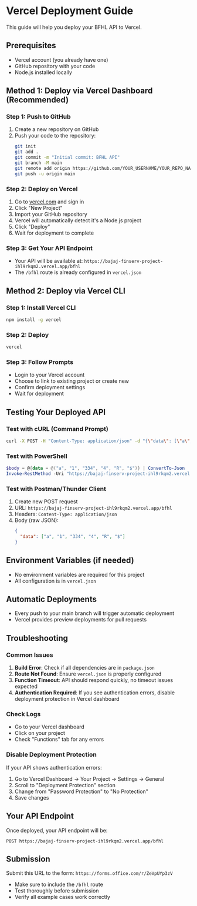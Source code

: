 # Vercel Deployment Guide

This guide will help you deploy your BFHL API to Vercel.

## Prerequisites
- Vercel account (you already have one)
- GitHub repository with your code
- Node.js installed locally

## Method 1: Deploy via Vercel Dashboard (Recommended)

### Step 1: Push to GitHub
1. Create a new repository on GitHub
2. Push your code to the repository:
   ```bash
   git init
   git add .
   git commit -m "Initial commit: BFHL API"
   git branch -M main
   git remote add origin https://github.com/YOUR_USERNAME/YOUR_REPO_NAME.git
   git push -u origin main
   ```

### Step 2: Deploy on Vercel
1. Go to [vercel.com](https://vercel.com) and sign in
2. Click "New Project"
3. Import your GitHub repository
4. Vercel will automatically detect it's a Node.js project
5. Click "Deploy"
6. Wait for deployment to complete

### Step 3: Get Your API Endpoint
- Your API will be available at: `https://bajaj-finserv-project-ihl9rkqm2.vercel.app/bfhl`
- The `/bfhl` route is already configured in `vercel.json`

## Method 2: Deploy via Vercel CLI

### Step 1: Install Vercel CLI
```bash
npm install -g vercel
```

### Step 2: Deploy
```bash
vercel
```

### Step 3: Follow Prompts
- Login to your Vercel account
- Choose to link to existing project or create new
- Confirm deployment settings
- Wait for deployment

## Testing Your Deployed API

### Test with cURL (Command Prompt)
```bash
curl -X POST -H "Content-Type: application/json" -d "{\"data\": [\"a\", \"1\", \"334\", \"4\", \"R\", \"$\"]}" https://bajaj-finserv-project-ihl9rkqm2.vercel.app/bfhl
```

### Test with PowerShell
```powershell
$body = @{data = @("a", "1", "334", "4", "R", "$")} | ConvertTo-Json
Invoke-RestMethod -Uri "https://bajaj-finserv-project-ihl9rkqm2.vercel.app/bfhl" -Method Post -Body $body -ContentType "application/json"
```

### Test with Postman/Thunder Client
1. Create new POST request
2. URL: `https://bajaj-finserv-project-ihl9rkqm2.vercel.app/bfhl`
3. Headers: `Content-Type: application/json`
4. Body (raw JSON):
   ```json
   {
     "data": ["a", "1", "334", "4", "R", "$"]
   }
   ```

## Environment Variables (if needed)
- No environment variables are required for this project
- All configuration is in `vercel.json`

## Automatic Deployments
- Every push to your main branch will trigger automatic deployment
- Vercel provides preview deployments for pull requests

## Troubleshooting

### Common Issues
1. **Build Error**: Check if all dependencies are in `package.json`
2. **Route Not Found**: Ensure `vercel.json` is properly configured
3. **Function Timeout**: API should respond quickly, no timeout issues expected
4. **Authentication Required**: If you see authentication errors, disable deployment protection in Vercel dashboard

### Check Logs
- Go to your Vercel dashboard
- Click on your project
- Check "Functions" tab for any errors

### Disable Deployment Protection
If your API shows authentication errors:
1. Go to Vercel Dashboard → Your Project → Settings → General
2. Scroll to "Deployment Protection" section
3. Change from "Password Protection" to "No Protection"
4. Save changes

## Your API Endpoint
Once deployed, your API endpoint will be:
```
POST https://bajaj-finserv-project-ihl9rkqm2.vercel.app/bfhl
```

## Submission
Submit this URL to the form: `https://forms.office.com/r/ZeVpUYp3zV`
- Make sure to include the `/bfhl` route
- Test thoroughly before submission
- Verify all example cases work correctly
